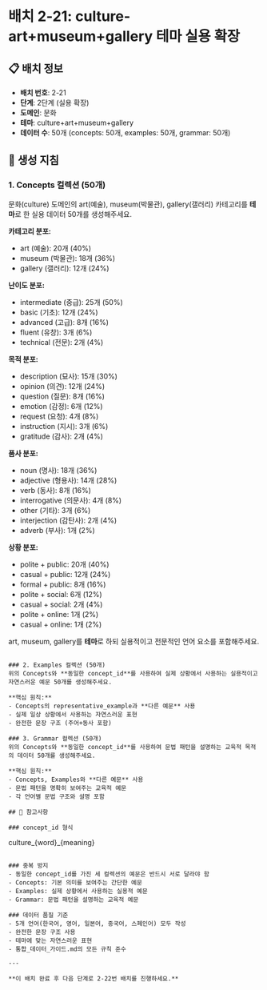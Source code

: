 # 배치 2-21: culture-art+museum+gallery 테마 실용 확장

## 📋 배치 정보
- **배치 번호**: 2-21
- **단계**: 2단계 (실용 확장)
- **도메인**: 문화
- **테마**: culture+art+museum+gallery
- **데이터 수**: 50개 (concepts: 50개, examples: 50개, grammar: 50개)

## 🎯 생성 지침

### 1. Concepts 컬렉션 (50개)
문화(culture) 도메인의 art(예술), museum(박물관), gallery(갤러리) 카테고리를 **테마**로 한 실용 데이터 50개를 생성해주세요.

**카테고리 분포:**
- art (예술): 20개 (40%)
- museum (박물관): 18개 (36%)
- gallery (갤러리): 12개 (24%)

**난이도 분포:**
- intermediate (중급): 25개 (50%)
- basic (기초): 12개 (24%)
- advanced (고급): 8개 (16%)
- fluent (유창): 3개 (6%)
- technical (전문): 2개 (4%)

**목적 분포:**
- description (묘사): 15개 (30%)
- opinion (의견): 12개 (24%)
- question (질문): 8개 (16%)
- emotion (감정): 6개 (12%)
- request (요청): 4개 (8%)
- instruction (지시): 3개 (6%)
- gratitude (감사): 2개 (4%)

**품사 분포:**
- noun (명사): 18개 (36%)
- adjective (형용사): 14개 (28%)
- verb (동사): 8개 (16%)
- interrogative (의문사): 4개 (8%)
- other (기타): 3개 (6%)
- interjection (감탄사): 2개 (4%)
- adverb (부사): 1개 (2%)

**상황 분포:**
- polite + public: 20개 (40%)
- casual + public: 12개 (24%)
- formal + public: 8개 (16%)
- polite + social: 6개 (12%)
- casual + social: 2개 (4%)
- polite + online: 1개 (2%)
- casual + online: 1개 (2%)

art, museum, gallery를 **테마**로 하되 실용적이고 전문적인 언어 요소를 포함해주세요.

```

### 2. Examples 컬렉션 (50개)
위의 Concepts와 **동일한 concept_id**를 사용하여 실제 상황에서 사용하는 실용적이고 자연스러운 예문 50개를 생성해주세요.

**핵심 원칙:**
- Concepts의 representative_example과 **다른 예문** 사용
- 실제 일상 상황에서 사용하는 자연스러운 표현
- 완전한 문장 구조 (주어+동사 포함)

### 3. Grammar 컬렉션 (50개)
위의 Concepts와 **동일한 concept_id**를 사용하여 문법 패턴을 설명하는 교육적 목적의 데이터 50개를 생성해주세요.

**핵심 원칙:**
- Concepts, Examples와 **다른 예문** 사용
- 문법 패턴을 명확히 보여주는 교육적 예문
- 각 언어별 문법 구조와 설명 포함

## 📝 참고사항

### concept_id 형식
```
culture_{word}_{meaning}
```

### 중복 방지
- 동일한 concept_id를 가진 세 컬렉션의 예문은 반드시 서로 달라야 함
- Concepts: 기본 의미를 보여주는 간단한 예문
- Examples: 실제 상황에서 사용하는 실용적 예문  
- Grammar: 문법 패턴을 설명하는 교육적 예문

### 데이터 품질 기준
- 5개 언어(한국어, 영어, 일본어, 중국어, 스페인어) 모두 작성
- 완전한 문장 구조 사용
- 테마에 맞는 자연스러운 표현
- 통합_데이터_가이드.md의 모든 규칙 준수

---

**이 배치 완료 후 다음 단계로 2-22번 배치를 진행하세요.**